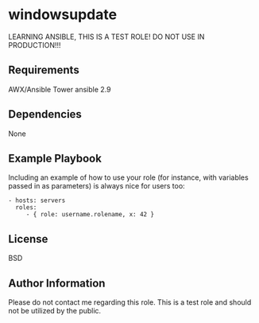 windowsupdate
=========

LEARNING ANSIBLE, THIS IS A TEST ROLE! DO NOT USE IN PRODUCTION!!!

Requirements
------------
AWX/Ansible Tower
ansible 2.9


Dependencies
------------

None

Example Playbook
----------------

Including an example of how to use your role (for instance, with variables passed in as parameters) is always nice for users too:

    - hosts: servers
      roles:
         - { role: username.rolename, x: 42 }

License
-------

BSD

Author Information
------------------

Please do not contact me regarding this role. This is a test role and should not be utilized by the public.
